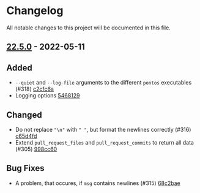 # Changelog

All notable changes to this project will be documented in this file.

## [22.5.0] - 2022-05-11

## Added
* `--quiet` and `--log-file` arguments to the different `pontos` executables (#318) [c2cfc6a](https://github.com/greenbone/pontos/commit/c2cfc6a)
* Logging options [5468129](https://github.com/greenbone/pontos/commit/5468129)

## Changed
* Do not replace `"\n"` with `" "`, but format the newlines correctly (#316) [c65d4fd](https://github.com/greenbone/pontos/commit/c65d4fd)
* Extend `pull_request_files` and `pull_request_commits` to return all data (#305) [998cc60](https://github.com/greenbone/pontos/commit/998cc60)

## Bug Fixes
* A problem, that occures, if `msg` contains newlines (#315) [68c2bae](https://github.com/greenbone/pontos/commit/68c2bae)

[22.5.0]: https://github.com/greenbone/pontos/compare/22.4.1.dev1...22.5.0